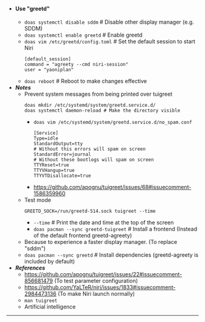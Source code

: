 - #### Use "greetd"
    - `doas systemctl disable sddm` # Disable other display manager (e.g. SDDM)
    - `doas systemctl enable greetd` # Enable greetd
    - `doas vim /etc/greetd/config.toml` # Set the default session to start Niri
      ```
      [default_session]
      command = "agreety --cmd niri-session"
      user = "yaoniplan"
      ```
    - `doas reboot` # Reboot to make changes effective
- ***Notes***
    - Prevent system messages from being printed over tuigreet
      ```
      doas mkdir /etc/systemd/system/greetd.service.d/
      doas systemctl daemon-reload # Make the directory visible
      ```
        - `doas vim /etc/systemd/system/greetd.service.d/no_spam.conf`
          ```
          [Service]
          Type=idle
          StandardOutput=tty
          # Without this errors will spam on screen
          StandardError=journal
          # Without these bootlogs will spam on screen
          TTYReset=true
          TTYVHangup=true
          TTYVTDisallocate=true
          ```
        - https://github.com/apognu/tuigreet/issues/68#issuecomment-1586359960
    - Test mode
      ```
      GREETD_SOCK=/run/greetd-514.sock tuigreet --time
      ```
        - `--time` # Print the date and time at the top of the screen
        - `doas pacman --sync greetd-tuigreet` # Install a frontend (Instead of the default frontend greetd-agreety)
    - Because to experience a faster display manager. (To replace "sddm")
    - `doas pacman --sync greetd` # Install dependencies (greetd-agreety is included by default)
- ***References***
    - https://github.com/apognu/tuigreet/issues/22#issuecomment-856681479 (To test parameter configuration)
    - https://github.com/YaLTeR/niri/issues/1833#issuecomment-2984473136 (To make Niri launch normally)
    - `man tuigreet`
    - Artificial intelligence
- ---
